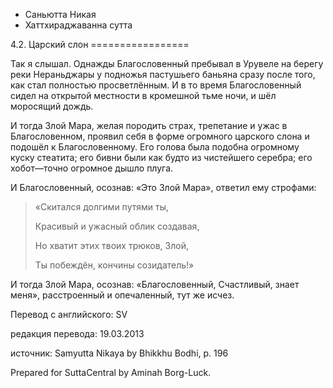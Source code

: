 









* Саньютта Никая
* Хаттхираджаванна сутта


4\.2\. Царский слон
\=\=\=\=\=\=\=\=\=\=\=\=\=\=\=\=\=



Так я слышал\. Однажды Благословенный пребывал в Урувеле на берегу реки Нераньджары у подножья пастушьего баньяна сразу после того, как стал полностью просветлённым\. И в то время Благословенный сидел на открытой местности в кромешной тьме ночи, и шёл моросящий дождь\.


И тогда Злой Мара, желая породить страх, трепетание и ужас в Благословенном, проявил себя в форме огромного царского слона и подошёл к Благословенному\. Его голова была подобна огромному куску стеатита; его бивни были как будто из чистейшего серебра; его хобот—точно огромное дышло плуга\.


И Благословенный, осознав: «Это Злой Мара», ответил ему строфами:



> «Скитался долгими путями ты,  
> 
> Красивый и ужасный облик создавая,  
> 
> Но хватит этих твоих трюков, Злой,  
> 
> Ты побеждён, кончины созидатель\!»


И тогда Злой Мара, осознав: «Благословенный, Счастливый, знает меня», расстроенный и опечаленный, тут же исчез\.



Перевод с английского: SV


редакция перевода: 19\.03\.2013


источник: Samyutta Nikaya by Bhikkhu Bodhi, p\. 196


Prepared for SuttaCentral by Aminah Borg\-Luck\.






